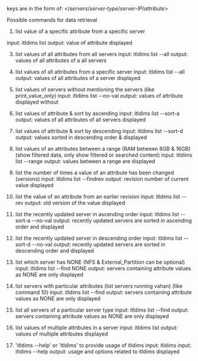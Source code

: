keys are in the form of: </*servers*/*server-type*/*server-IP*/*attribute*>

Possible commands for data retrieval
1. list value of a specific attribute from a specific server

  input: itldims list <key>
  output: value of attribute displayed

3. list values of all attributes from all servers
input: itldims list --all
output: values of all attributes of a all servers

4. list values of all attributes from a specific server
input: itldims list <key> --all
output: values of all attributes of a server displayed

5. list values of servers without mentioning the servers (like print_value_only)
input: itldims list <key> --no-val
output: values of attribute displayed without 

6. list values of attribute & sort by ascending
input: itldims list <key> --sort-a
output: values of all attributes of all servers displayed

7. list values of attribute & sort by descending
input: itldims list <key> --sort-d
output: values sorted in descending order & displayed

8. list values of an attributes between a range (RAM between 8GB & 16GB) (show filtered data, only show filtered or searched content)
input: itldims list <key> --range <min num> <max num>
output: values between a range are displayed

9. list the number of times a value of an attribute has been changed (versions)
input: itldims list <key> --findrev
output: revision number of current value displayed

10. list the value of an attribute from an earlier revision
input: itldims list <key> --rev <revision number>
output: old version of the value displayed

11. list the recently updated server in ascending order
input: itldims list --sort-a --no-val
output: recently updated servers are sorted in ascending order and displayed

12. list the recently updated server in descending order
input: itldims list --sort-d --no-val
output: recently updated servers are sorted in descending order and displayed

13. list which server has NONE (NFS & External_Partition can be optional)
input: itldims list <key> --find NONE
output: servers containing attribute values as NONE are only displayed

14. list servers with particular attributes (list servers running vahan) (like command 10)
input: itldims list <key> --find <value>
output: servers containing attribute values as NONE are only displayed

15. list all servers of a particular server type 
input: itldims list <key> --find <value>
output: servers containing attribute values as NONE are only displayed

16. list values of multiple attributes in a server
input: itldims list <key> <key> <key>
output: values of multiple attributes displayed

17. 'itldims --help' or 'itldims' to provide usage of itldims
input: itldims
input: itldims --help 
output: usage and options related to itldims displayed
